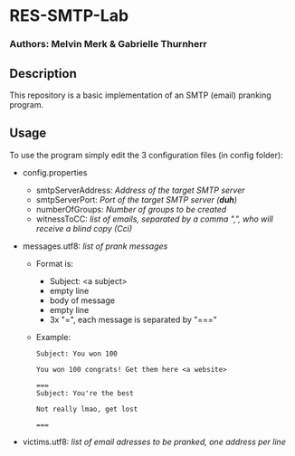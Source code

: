 # RES-SMTP-Lab
### Authors: Melvin Merk & Gabrielle Thurnherr

## Description
This repository is a basic implementation of an SMTP (email) pranking program.  


## Usage
To use the program simply edit the 3 configuration files (in config folder): 
- config.properties
    - smtpServerAddress: _Address of the target SMTP server_
    - smtpServerPort: _Port of the target SMTP server (**duh**)_
    - numberOfGroups: _Number of groups to be created_
    - witnessToCC: _list of emails, separated by a comma ",", who will receive a blind copy (Cci)_
    
- messages.utf8: _list of prank messages_
    - Format is:
        - Subject: \<a subject\>
        - empty line
        - body of message
        - empty line
        - 3x "=", each message is separated by "==="
    
    - Example:
      ```
      Subject: You won 100
      
      You won 100 congrats! Get them here <a website>
      
      ===
      Subject: You're the best
      
      Not really lmao, get lost
      
      ===
      ```
- victims.utf8: _list of email adresses to be pranked, one address per line_



